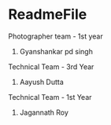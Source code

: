 
# ReadmeFile
Photographer team - 1st year 

1. Gyanshankar pd singh


Technical Team - 3rd Year

1. Aayush Dutta

Technical Team - 1st Year

1. Jagannath Roy

